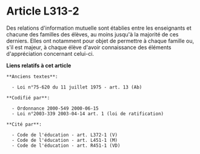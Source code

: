 # Article L313-2

Des relations d'information mutuelle sont établies entre les enseignants et chacune des familles des élèves, au moins jusqu'à
la majorité de ces derniers. Elles ont notamment pour objet de permettre à chaque famille ou, s'il est majeur, à chaque élève
d'avoir connaissance des éléments d'appréciation concernant celui-ci.

**Liens relatifs à cet article**

	**Anciens textes**:

	  - Loi n°75-620 du 11 juillet 1975 - art. 13 (Ab)

	**Codifié par**:

	  - Ordonnance 2000-549 2000-06-15
	  - Loi n°2003-339 2003-04-14 art. 1 (loi de ratification)

	**Cité par**:

	  - Code de l'éducation - art. L372-1 (V)
	  - Code de l'éducation - art. L451-1 (M)
	  - Code de l'éducation - art. R451-1 (VD)
